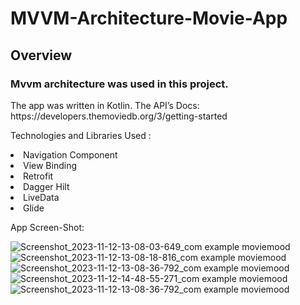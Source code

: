 # MVVM-Architecture-Movie-App

<h2>Overview</h2>
<h3>Mvvm architecture was used in this project.</h3>
The app was written in Kotlin.
The API’s Docs: https://developers.themoviedb.org/3/getting-started

Technologies and Libraries Used :
<li>Navigation Component</li>
<li>View Binding</li>
<li>Retrofit</li>
<li>Dagger Hilt</li>
<li>LiveData</li>
<li>Glide</li>

App Screen-Shot:

![Screenshot_2023-11-12-13-08-03-649_com example moviemood](https://github.com/ACanERL/MVVM-Architecture-Movie-App/assets/71428865/e84a719b-1804-4507-8c07-78642280a96b)
![Screenshot_2023-11-12-13-08-18-816_com example moviemood](https://github.com/ACanERL/MVVM-Architecture-Movie-App/assets/71428865/6df08da9-8f01-441c-923d-a0b726dae365)
![Screenshot_2023-11-12-13-08-36-792_com example moviemood](https://github.com/ACanERL/MVVM-Architecture-Movie-App/assets/71428865/2b1b0dfd-5e05-42f6-9541-e790bdb7d0dc)
![Screenshot_2023-11-12-14-48-55-271_com example moviemood](https://github.com/ACanERL/MVVM-Architecture-Movie-App/assets/71428865/22f73f59-217c-4a15-9470-7c53227e49ba)
![Screenshot_2023-11-12-13-08-36-792_com example moviemood](https://github.com/ACanERL/MVVM-Architecture-Movie-App/assets/71428865/0b82611a-348c-4aea-b502-1743e1b70e20)
